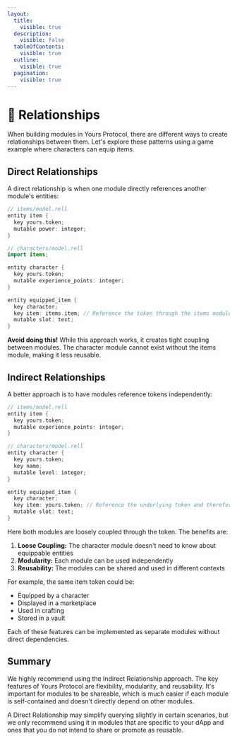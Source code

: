 ```yaml
---
layout:
  title:
    visible: true
  description:
    visible: false
  tableOfContents:
    visible: true
  outline:
    visible: true
  pagination:
    visible: true
---
```


# 🌈 Relationships

When building modules in Yours Protocol, there are different ways to create relationships between them. Let's explore these patterns using a game example where characters can equip items.

## Direct Relationships

A direct relationship is when one module directly references another module's entities:

```kotlin
// items/model.rell
entity item {
  key yours.token;
  mutable power: integer;
}

// characters/model.rell
import items;

entity character {
  key yours.token;
  mutable experience_points: integer;
}

entity equipped_item {
  key character;
  key item: items.item; // Reference the token through the items module
  mutable slot: text;
}
```

**Avoid doing this!** While this approach works, it creates tight coupling between modules. The character module cannot exist without the items module, making it less reusable.

## Indirect Relationships

A better approach is to have modules reference tokens independently:

```kotlin
// items/model.rell
entity item {
  key yours.token;
  mutable experience_points: integer;
}

// characters/model.rell
entity character {
  key yours.token;
  key name;
  mutable level: integer;
}

entity equipped_item {
  key character;
  key item: yours.token; // Reference the underlying token and therefore create an indirect relationship
  mutable slot: text;
}
```

Here both modules are loosely coupled through the token. The benefits are:

1. **Loose Coupling:** The character module doesn't need to know about equippable entities
2. **Modularity:** Each module can be used independently
3. **Reusability:** The modules can be shared and used in different contexts

For example, the same item token could be:
- Equipped by a character
- Displayed in a marketplace
- Used in crafting
- Stored in a vault

Each of these features can be implemented as separate modules without direct dependencies.

## Summary

We highly recommend using the Indirect Relationship approach. The key features of Yours Protocol are flexibility, modularity, and reusability. It's important for modules to be shareable, which is much easier if each module is self-contained and doesn't directly depend on other modules.

A Direct Relationship may simplify querying slightly in certain scenarios, but we only recommend using it in modules that are specific to your dApp and ones that you do not intend to share or promote as reusable.
